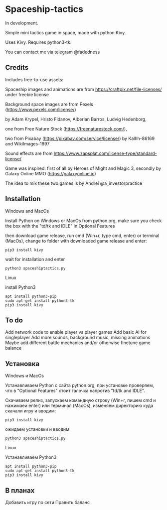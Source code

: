 # Spaceship-tactics
In development.

Simple mini tactics game in space, made with python Kivy.

Uses Kivy. Requires python3-tk.

You can contact me via telegram @fadedness

## Credits
Includes free-to-use assets:

Spaceship images and animations are from https://craftpix.net/file-licenses/ under freebie license

Background space images are from Pexels (https://www.pexels.com/license/)

by Adam Krypel, Hristo Fidanov, Alberlan Barros, Ludvig Hedenborg,

one from Free Nature Stock (https://freenaturestock.com/),

two from Pixabay (https://pixabay.com/service/license/) by Kalhh-86169 and WikiImages-1897

Sound effects are from https://www.zapsplat.com/license-type/standard-license/

Game was inspired: first of all by Heroes of Might and Magic 3, secondly by Galaxy Online MMO (https://galaxyonline.io)

The idea to mix these two games is by Andrei @a_investorpractice

## Installation
Windows and MacOs

Install Python on Windows or MacOs from python.org, make sure you check the box with the "td/tk and IDLE" in Optional Features

then download game release, run cmd (Win+r, type cmd, enter) or terminal (MacOs), change to folder with downloaded game release and enter:
```
pip3 install kivy
```
wait for installation and enter
```
python3 spaceshiptactics.py
```

Linux

install Python3
```
apt install python3-pip
sudo apt-get install python3-tk
pip3 install kivy
```

## To do
Add network code to enable player vs player games
Add basic AI for singleplayer
Add more sounds, background music, missing animations
Maybe add different battle mechanics and/or otherwise finetune game balance

## Установка
Windows и MacOs

Устанавливаем Python с сайта python.org, при установке проверяем, что в "Optional Features" стоит галочка напротив "td/tk and IDLE".

Скачиваем релиз, запускаем командную строку (Win+r, пишем cmd и нажимаеи enter) или терминал (MacOs), изменяем директорию куда скачали игру и вводим:
```
pip3 install kivy
```
ожидаем установки и вводим
```
python3 spaceshiptactics.py
```

Linux

Устанавливаем Python3
```
apt install python3-pip
sudo apt-get install python3-tk
pip3 install kivy
```

## В планах
Добавить игру по сети
Править баланс
